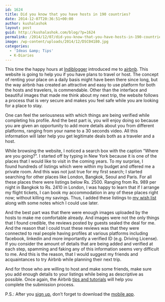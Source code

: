```yaml
---
id: 1624
title: Did you know that you have hosts in 190 countries?
date: 2014-12-07T20:36:51+00:00
author: kushalashok
layout: post
guid: http://kushalashok.com/blog/?p=1624
permalink: /2014/12/07/did-you-know-that-you-have-hosts-in-190-countries/
image: /wp-content/uploads/2014/12/DSC04180.jpg
categories:
  - 'Ideas &amp; Tips'
  - K-Diaries
---
```

This time the happy hours at <a title="indiblogger website" href="https://www.indiblogger.in" target="_blank">Indiblogger</a> introduced me to <a title="Join airbnb" href="www.airbnb.co.in/c/kashok?s=8" target="_blank">airbnb</a>. This website is going to help you if you have plans to travel or host. The concept of renting your place on a daily basis might have been there since long, but the way airbnb has created an attractive and easy to use platform for both the hosts and travelers, is commendable. Other than the interface and beautiful images that made me think about my next trip, the website follows a process that is very secure and makes you feel safe while you are looking for a place to stay.

One can feel the seriousness with which things are being verified while completing his profile. And the best part is, you will enjoy doing so because you are given an opportunity to add more details about you from different platforms, ranging from your name to a 30 seconds video. All this information will later help you get legitimate deals both as a traveler and a host.

While browsing the website, I noticed a search box with the caption &#8220;Where are you going?&#8221;. I started off by typing in New York because it is one of the places that I would like to visit in the coming years. To my surprise, I found hundreds of listings which were within my budget and offered me a private room. And this was not just true for my first search; I started searching for other places like London, Bangkok, Seoul and Paris. For all these places there were listings below Rs. 2500. Ranging from Rs. 989 per night in Bangkok to Rs. 2410 in London, I was happy to learn that if I arrange my flight tickets, I can book my accommodation in any of these places right now; without killing my savings. Thus, I added these listings to <a title="My wish list at airbnb.com" href="https://www.airbnb.co.in/wishlists/46686683?locale=en" target="_blank">my wish list</a> along with some notes which I could use later.

And the best part was that there were enough images uploaded by the hosts to make me comfortable already. And images were not the only things that I found credible, the reviews posted by guests sealed the deal for me. And the reason that I could trust these reviews was that they were connected to real people having profiles at various platforms including facebook, linkedin and more importantly a verified ID (e.g. Driving License). If you consider the amount of details that are being added and verified at each step, spamming and faking any of this information seems very difficult to me. And this is the reason, that I would suggest my friends and acquaintances to try Airbnb while planning their next trip.

And for those who are willing to host and make some friends, make sure you add enough details to your listings while being as descriptive as possible. Once again, the Airbnb <a title="How to host at airbnb" href="https://www.airbnb.co.in/help/getting-started/how-to-host" target="_blank">tips and tutorials</a> will help you complete the submission process.

P.S.: After you <a title="Sign up for Airbnb account" href="www.airbnb.co.in/c/kashok?s=8" target="_blank">sign up</a>, don&#8217;t forget to download the <a title="Download mobile app for Airbnb" href="https://www.airbnb.co.in/mobile" target="_blank">mobile app</a>.